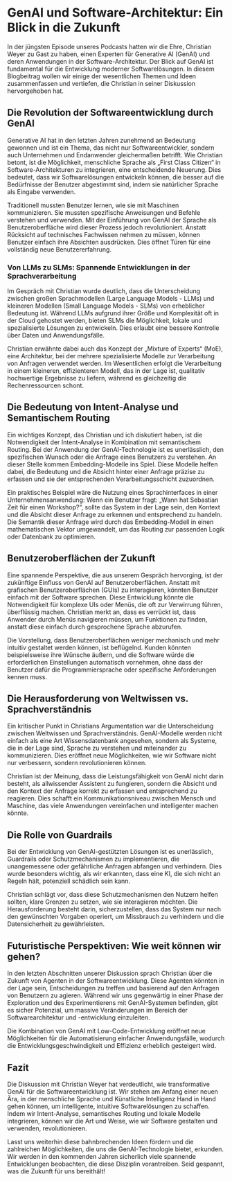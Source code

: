 # GenAI und Software-Architektur: Ein Blick in die Zukunft

In der jüngsten Episode unseres Podcasts hatten wir die Ehre, Christian Weyer zu Gast zu haben, einen Experten für Generative AI (GenAI) und deren Anwendungen in der Software-Architektur. Der Blick auf GenAI ist fundamental für die Entwicklung moderner Softwarelösungen. In diesem Blogbeitrag wollen wir einige der wesentlichen Themen und Ideen zusammenfassen und vertiefen, die Christian in seiner Diskussion hervorgehoben hat.

## Die Revolution der Softwareentwicklung durch GenAI

Generative AI hat in den letzten Jahren zunehmend an Bedeutung gewonnen und ist ein Thema, das nicht nur Softwareentwickler, sondern auch Unternehmen und Endanwender gleichermaßen betrifft. Wie Christian betont, ist die Möglichkeit, menschliche Sprache als „First Class Citizen“ in Software-Architekturen zu integrieren, eine entscheidende Neuerung. Dies bedeutet, dass wir Softwarelösungen entwickeln können, die besser auf die Bedürfnisse der Benutzer abgestimmt sind, indem sie natürlicher Sprache als Eingabe verwenden.

Traditionell mussten Benutzer lernen, wie sie mit Maschinen kommunizieren. Sie mussten spezifische Anweisungen und Befehle verstehen und verwenden. Mit der Einführung von GenAI der Sprache als Benutzeroberfläche wird dieser Prozess jedoch revolutioniert. Anstatt Rücksicht auf technisches Fachwissen nehmen zu müssen, können Benutzer einfach ihre Absichten ausdrücken. Dies öffnet Türen für eine vollständig neue Benutzererfahrung.

### Von LLMs zu SLMs: Spannende Entwicklungen in der Sprachverarbeitung

Im Gespräch mit Christian wurde deutlich, dass die Unterscheidung zwischen großen Sprachmodellen (Large Language Models - LLMs) und kleineren Modellen (Small Language Models - SLMs) von erheblicher Bedeutung ist. Während LLMs aufgrund ihrer Größe und Komplexität oft in der Cloud gehostet werden, bieten SLMs die Möglichkeit, lokale und spezialisierte Lösungen zu entwickeln. Dies erlaubt eine bessere Kontrolle über Daten und Anwendungsfälle.

Christian erwähnte dabei auch das Konzept der „Mixture of Experts“ (MoE), eine Architektur, bei der mehrere spezialisierte Modelle zur Verarbeitung von Anfragen verwendet werden. Im Wesentlichen erfolgt die Verarbeitung in einem kleineren, effizienteren Modell, das in der Lage ist, qualitativ hochwertige Ergebnisse zu liefern, während es gleichzeitig die Rechenressourcen schont.

## Die Bedeutung von Intent-Analyse und Semantischem Routing

Ein wichtiges Konzept, das Christian und ich diskutiert haben, ist die Notwendigkeit der Intent-Analyse in Kombination mit semantischem Routing. Bei der Anwendung der GenAI-Technologie ist es unerlässlich, den spezifischen Wunsch oder die Anfrage eines Benutzers zu verstehen. An dieser Stelle kommen Embedding-Modelle ins Spiel. Diese Modelle helfen dabei, die Bedeutung und die Absicht hinter einer Anfrage präzise zu erfassen und sie der entsprechenden Verarbeitungsschicht zuzuordnen.

Ein praktisches Beispiel wäre die Nutzung eines Sprachinterfaces in einer Unternehmensanwendung: Wenn ein Benutzer fragt: „Wann hat Sebastian Zeit für einen Workshop?“, sollte das System in der Lage sein, den Kontext und die Absicht dieser Anfrage zu erkennen und entsprechend zu handeln. Die Semantik dieser Anfrage wird durch das Embedding-Modell in einen mathematischen Vektor umgewandelt, um das Routing zur passenden Logik oder Datenbank zu optimieren.

## Benutzeroberflächen der Zukunft

Eine spannende Perspektive, die aus unserem Gespräch hervorging, ist der zukünftige Einfluss von GenAI auf Benutzeroberflächen. Anstatt mit grafischen Benutzeroberflächen (GUIs) zu interagieren, könnten Benutzer einfach mit der Software sprechen. Diese Entwicklung könnte die Notwendigkeit für komplexe UIs oder Menüs, die oft zur Verwirrung führen, überflüssig machen. Christian merkt an, dass es verrückt ist, dass Anwender durch Menüs navigieren müssen, um Funktionen zu finden, anstatt diese einfach durch gesprochene Sprache abzurufen.

Die Vorstellung, dass Benutzeroberflächen weniger mechanisch und mehr intuitiv gestaltet werden können, ist beflügelnd. Kunden könnten beispielsweise ihre Wünsche äußern, und die Software würde die erforderlichen Einstellungen automatisch vornehmen, ohne dass der Benutzer dafür die Programmiersprache oder spezifische Anforderungen kennen muss.

## Die Herausforderung von Weltwissen vs. Sprachverständnis

Ein kritischer Punkt in Christians Argumentation war die Unterscheidung zwischen Weltwissen und Sprachverständnis. GenAI-Modelle werden nicht einfach als eine Art Wissensdatenbank angesehen, sondern als Systeme, die in der Lage sind, Sprache zu verstehen und miteinander zu kommunizieren. Dies eröffnet neue Möglichkeiten, wie wir Software nicht nur verbessern, sondern revolutionieren können.

Christian ist der Meinung, dass die Leistungsfähigkeit von GenAI nicht darin besteht, als allwissender Assistent zu fungieren, sondern die Absicht und den Kontext der Anfrage korrekt zu erfassen und entsprechend zu reagieren. Dies schafft ein Kommunikationsniveau zwischen Mensch und Maschine, das viele Anwendungen vereinfachen und intelligenter machen könnte.

## Die Rolle von Guardrails

Bei der Entwicklung von GenAI-gestützten Lösungen ist es unerlässlich, Guardrails oder Schutzmechanismen zu implementieren, die unangemessene oder gefährliche Anfragen abfangen und verhindern. Dies wurde besonders wichtig, als wir erkannten, dass eine KI, die sich nicht an Regeln hält, potenziell schädlich sein kann.

Christian schlägt vor, dass diese Schutzmechanismen den Nutzern helfen sollten, klare Grenzen zu setzen, wie sie interagieren möchten. Die Herausforderung besteht darin, sicherzustellen, dass das System nur nach den gewünschten Vorgaben operiert, um Missbrauch zu verhindern und die Datensicherheit zu gewährleisten.

## Futuristische Perspektiven: Wie weit können wir gehen?

In den letzten Abschnitten unserer Diskussion sprach Christian über die Zukunft von Agenten in der Softwareentwicklung. Diese Agenten könnten in der Lage sein, Entscheidungen zu treffen und basierend auf den Anfragen von Benutzern zu agieren. Während wir uns gegenwärtig in einer Phase der Exploration und des Experimentierens mit GenAI-Systemen befinden, gibt es sicher Potenzial, um massive Veränderungen im Bereich der Softwarearchitektur und -entwicklung einzuleiten.

Die Kombination von GenAI mit Low-Code-Entwicklung eröffnet neue Möglichkeiten für die Automatisierung einfacher Anwendungsfälle, wodurch die Entwicklungsgeschwindigkeit und Effizienz erheblich gesteigert wird.

## Fazit

Die Diskussion mit Christian Weyer hat verdeutlicht, wie transformative GenAI für die Softwareentwicklung ist. Wir stehen am Anfang einer neuen Ära, in der menschliche Sprache und Künstliche Intelligenz Hand in Hand gehen können, um intelligente, intuitive Softwarelösungen zu schaffen. Indem wir Intent-Analyse, semantisches Routing und lokale Modelle integrieren, können wir die Art und Weise, wie wir Software gestalten und verwenden, revolutionieren.

Lasst uns weiterhin diese bahnbrechenden Ideen fördern und die zahlreichen Möglichkeiten, die uns die GenAI-Technologie bietet, erkunden. Wir werden in den kommenden Jahren sicherlich viele spannende Entwicklungen beobachten, die diese Disziplin vorantreiben. Seid gespannt, was die Zukunft für uns bereithält!